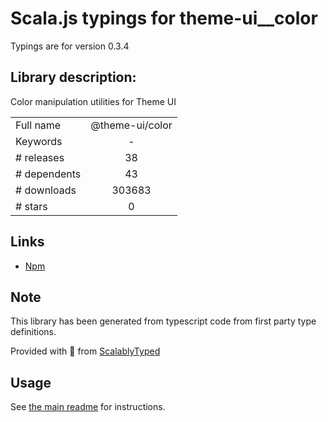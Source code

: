 
# Scala.js typings for theme-ui__color

Typings are for version 0.3.4

## Library description:
Color manipulation utilities for Theme UI

|                    |                 |
| ------------------ | :-------------: |
| Full name          | @theme-ui/color |
| Keywords           | - |
| # releases         | 38 |
| # dependents       | 43 |
| # downloads        | 303683 |
| # stars            | 0 |

## Links
- [Npm](https://www.npmjs.com/package/%40theme-ui%2Fcolor)
    


## Note
This library has been generated from typescript code from first party type definitions.

Provided with :purple_heart: from [ScalablyTyped](https://github.com/oyvindberg/ScalablyTyped)

## Usage
See [the main readme](../../readme.md) for instructions.


